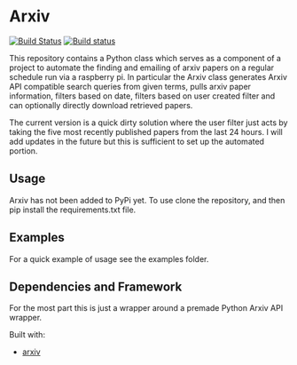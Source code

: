 # Arxiv
[![Build Status](https://travis-ci.com/GarrettWilliams/Arxiv.svg?token=B2hCyDjpt2bTTR7kwpVL&branch=master)](https://travis-ci.com/GarrettWilliams/Arxiv) [![Build status](https://ci.appveyor.com/api/projects/status/no3hnrib1gnq3cbx?svg=true)](https://ci.appveyor.com/project/GarrettWilliams/arxiv)


This repository contains a Python class which serves as a component of a project to automate the finding and emailing of arxiv papers on a regular schedule run via a raspberry pi. In particular the Arxiv class generates Arxiv API compatible search queries from given terms, pulls arxiv paper information, filters based on date, filters based on user created filter and can optionally directly download retrieved papers. 

The current version is a quick dirty solution where the user filter just acts by taking the five most recently published papers from the last 24 hours. I will add updates in the future but this is sufficient to set up the automated portion. 

## Usage
Arxiv has not been added to PyPi yet. To use clone the repository, and then pip install the requirements.txt file. 

## Examples
For a quick example of usage see the examples folder. 

## Dependencies and Framework
For the most part this is just a wrapper around a premade Python Arxiv API wrapper.

Built with:
* [arxiv](https://github.com/lukasschwab/arxiv.py)
